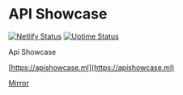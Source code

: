 # API Showcase
[![Netlify Status](https://api.netlify.com/api/v1/badges/e8d81c52-7868-407d-9fc6-be56d03dd860/deploy-status)](https://app.netlify.com/sites/apishowcase/deploys)
[![Uptime Status](https://img.shields.io/uptimerobot/ratio/7/m784743738-8daf97b5b2dc585faeee2e7d)](https://stats.uptimerobot.com/EKE3KHWlKW)


Api Showcase

[https://apishowcase.ml](https://apishowcase.ml)

[Mirror](https://apishowcase.netlify.com)